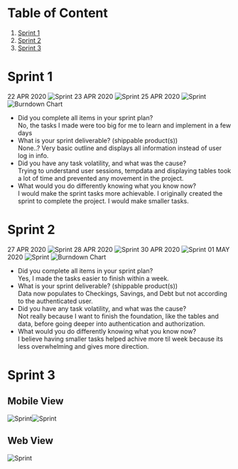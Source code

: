 # Table of Content
1. [Sprint 1](https://github.com/phildh89/Budge-It/blob/master/sprint/readme.MD#sprint-1)
2. [Sprint 2](https://github.com/phildh89/Budge-It/blob/master/sprint/readme.MD#sprint-2)
2. [Sprint 3](https://github.com/phildh89/Budge-It/blob/master/sprint/readme.MD#sprint-3)

# Sprint 1
22 APR 2020
![Sprint](/sprint/Sprint1.png)
23 APR 2020
![Sprint](/sprint/Sprint2.png)
25 APR 2020
![Sprint](/sprint/Sprint3.png)
![Burndown Chart](/sprint/Burndown%20Chart.png)
<br/>
*	Did you complete all items in your sprint plan?<br/>
No, the tasks I made were too big for me to learn and implement in a few days<br/>
*	What is your sprint deliverable? (shippable product(s))<br/>
None..? Very basic outline and displays all information instead of user log in info.<br/>
*	Did you have any task volatility, and what was the cause?<br/>
Trying to understand user sessions, tempdata and displaying tables took a lot of time and prevented any movement in the project.<br/>
*	What would you do differently knowing what you know now?<br/>
I would make the sprint tasks more achievable. I originally created the sprint to complete the project. I would make smaller tasks.<br/>

# Sprint 2
27 APR 2020
![Sprint](/sprint/Sprint4.PNG)
28 APR 2020
![Sprint](/sprint/Sprint5.PNG)
30 APR 2020
![Sprint](/sprint/Sprint6.PNG)
01 MAY 2020
![Sprint](/sprint/Sprint7.PNG)
![Burndown Chart](/sprint/Burndown%20Chart2.PNG)
*	Did you complete all items in your sprint plan?<br/>
Yes, I made the tasks easier to finish within a week.<br/>
*	What is your sprint deliverable? (shippable product(s))<br/>
Data now populates to Checkings, Savings, and Debt but not according to the authenticated user.<br/>
*	Did you have any task volatility, and what was the cause?<br/>
Not really because I want to finish the foundation, like the tables and data, before going deeper into authentication and authorization.<br/>
*	What would you do differently knowing what you know now?<br/>
I believe having smaller tasks helped achive more til week because its less overwhelming and gives more direction.<br/>

# Sprint 3
## Mobile View
![Sprint](/sprint/mobileView.PNG)![Sprint](/sprint/mobileView2.PNG)
## Web View
![Sprint](/sprint/webView.PNG)
